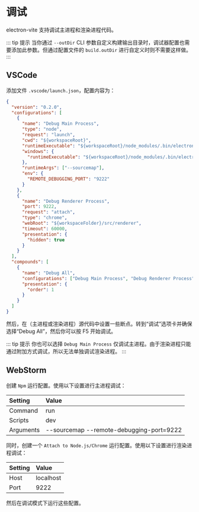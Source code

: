 # 调试

electron-vite 支持调试主进程和渲染进程代码。

::: tip 提示
当你通过 `--outDir` CLI 参数自定义构建输出目录时，调试器配置也需要添加此参数。但通过配置文件的 `build.outDir` 进行自定义时则不需要这样做。
:::

## VSCode

添加文件 `.vscode/launch.json`，配置内容为：

```json
{
  "version": "0.2.0",
  "configurations": [
    {
      "name": "Debug Main Process",
      "type": "node",
      "request": "launch",
      "cwd": "${workspaceRoot}",
      "runtimeExecutable": "${workspaceRoot}/node_modules/.bin/electron-vite",
      "windows": {
        "runtimeExecutable": "${workspaceRoot}/node_modules/.bin/electron-vite.cmd"
      },
      "runtimeArgs": ["--sourcemap"],
      "env": {
        "REMOTE_DEBUGGING_PORT": "9222"
      }
    },
    {
      "name": "Debug Renderer Process",
      "port": 9222,
      "request": "attach",
      "type": "chrome",
      "webRoot": "${workspaceFolder}/src/renderer",
      "timeout": 60000,
      "presentation": {
        "hidden": true
      }
    }
  ],
  "compounds": [
    {
      "name": "Debug All",
      "configurations": ["Debug Main Process", "Debug Renderer Process"],
      "presentation": {
        "order": 1
      }
    }
  ]
}
```

然后，在（主进程或渲染进程）源代码中设置一些断点。转到“调试”选项卡并确保选择“Debug All”，然后你可以按 F5 开始调试。

::: tip 提示
你也可以选择 `Debug Main Process` 仅调试主进程。由于渲染进程只能通过附加方式调试，所以无法单独调试渲染进程。
:::

## WebStorm

创建 `Npm` 运行配置。使用以下设置进行主进程调试：

| Setting   | Value            |
| :-------- | :--------------- |
| Command   | run              |
| Scripts   | dev              |
| Arguments | --sourcemap --remote-debugging-port=9222 |

同时，创建一个 `Attach to Node.js/Chrome` 运行配置。使用以下设置进行渲染进程调试：

| Setting   | Value            |
| :-------- | :--------------- |
| Host      | localhost        |
| Port      | 9222             |

然后在调试模式下运行这些配置。
